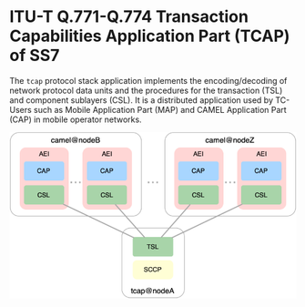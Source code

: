 # ITU-T Q.771-Q.774 Transaction Capabilities Application Part (TCAP) of SS7

The `tcap` protocol stack application implements the encoding/decoding
of network protocol data units and the procedures for the transaction (TSL)
and component sublayers (CSL). It is a distributed application used by
TC-Users such as Mobile Application Part (MAP) and CAMEL Application
Part (CAP) in mobile operator networks.

![distribution](https://raw.githubusercontent.com/sigscale/tcap/master/doc/tcap_distribution.png)


